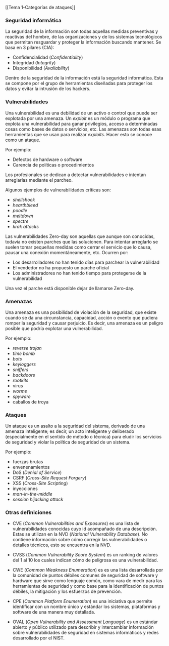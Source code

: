 [[Tema 1-Categorías de ataques]]

### Seguridad informática
La seguridad de la información son todas aquellas medidas preventivas y reactivas del hombre, de las organizaciones y de los sistemas tecnológicos que permitan resguardar y proteger la información buscando mantener. Se basa en 3 pilares (CIA):
+ Confidencialidad (*Confidentiality*)
+ Integridad (*Integrity*)
+ Disponibilidad (*Avaliability*)

Dentro de la seguridad de la información está la seguridad informática. Esta se compone por el grupo de herramientas diseñadas para proteger los datos y evitar la intrusión de los hackers.

### Vulnerabilidades
Una vulnerabilidad es una debilidad de un activo o control que puede ser explotada por una amenaza. Un *exploit* es un módulo o programa que explota una vulnerabilidad para ganar privilegios, acceso a determinadas cosas como bases de datos o servicios, etc. Las amenazas son todas esas herramientas que se usan para realizar *exploits*. Hacer esto se conoce como un ataque.

Por ejemplo:
+ Defectos de hardware o software
+ Carencia de políticas o procedimientos

Los profesionales se dedican a detectar vulnerabilidades e intentan arreglarlas mediante el parcheo.

Algunos ejemplos de vulnerabilidades críticas son:
+ *shellshock*
+ *hearthbleed*
+ *poodle*
+ *meltdown*
+ *spectre*
+ *krak attacks*

Las vulnerabilidades Zero-day son aquellas que aunque son conocidas, todavía no existen parches que las solucionen. Para intentar arreglarlo se suelen tomar pequeñas medidas como cerrar el servicio que lo causa, pausar una conexión momentáneamente, etc. Ocurren por:
+ Los desarrolladores no han tenido días para parchear la vulnerabilidad
+ El vendedor no ha propuesto un parche oficial
+ Los administradores no han tenido tiempo para protegerse de la vulnerabilidad

Una vez el parche está disponible dejar de llamarse Zero-day.

### Amenazas
Una amenaza es una posibilidad de violación de la seguridad, que existe cuando se da una circunstancia, capacidad, acción o evento que pudiera romper la seguridad y causar perjuicio. Es decir, una amenaza es un peligro posible que podría explotar una vulnerabilidad.

Por ejemplo:
+ *reverse trojan*
+ *time bomb*
+ *bots*
+ *keyloggers*
+ *sniffers*
+ *backdoors*
+ *rootkits*
+ virus
+ *worms*
+ *spyware*
+ caballos de troya

### Ataques
Un ataque es un asalto a la seguridad del sistema, derivado de una amenaza inteligente; es decir, un acto inteligente y deliberado (especialmente en el sentido de método o técnica) para eludir los servicios de seguridad y violar la política de seguridad de un sistema.

Por ejemplo:
+ fuerzas brutas
+ envenenamientos
+ DoS (*Denial of Service*)
+ CSRF (*Cross-Site Request Forgery*)
+ XSS (*Cross-Site Scripting*)
+ inyecciones
+ *man-in-the-middle*
+ *session hijacking attack*

### Otras definiciones
+ CVE (*Common Vulnerabilities and Exposures*) es una lista de vulnerabilidades conocidas cuyo id acompañado de una descripción. Estas se utilizan en la NVD (*National Vulnerability Database*). No contiene información sobre cómo corregir las vulnerabilidades o detalles técnicos, esto se encuentra en la NVD.

+ CVSS (*Common Vulnerability Score System*) es un ranking de valores del 1 al 10 los cuales indican cómo de peligrosa es una vulnerabilidad.

+ CWE (*Common Weakness Enumeration*) es es una lista desarrollada por la comunidad de puntos débiles comunes de seguridad de software y hardware que sirve como lenguaje común, como vara de medir para las herramientas de seguridad y como base para la identificación de puntos débiles, la mitigación y los esfuerzos de prevención.

+ CPE (*Common Platform Enumeration*) es una iniciativa que permite identificar con un nombre único y estándar los sistemas, plataformas y software de una manera muy detallada.

+ OVAL (*Open Vulnerability and Assessment Language*) es un estándar abierto y público utilizado para describir y intercambiar información sobre vulnerabilidades de seguridad en sistemas informáticos y redes desarrollado por el NIST.